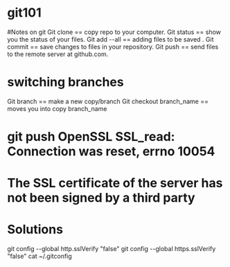 # git101

#Notes on git
Git clone == copy repo to your computer. 
Git status == show you the status of your files. 
Git add --all == adding files to be saved . 
Git commit == save changes to files in your repository. 
Git push == send files to the remote server at github.com.


# switching branches
Git branch == make a new copy/branch 
Git checkout branch_name == moves you into copy branch_name

# git push   OpenSSL SSL_read: Connection was reset, errno 10054
# The SSL certificate of the server has not been signed by a third party
# Solutions
git config --global http.sslVerify "false"
git config --global https.sslVerify "false"
cat ~/.gitconfig
